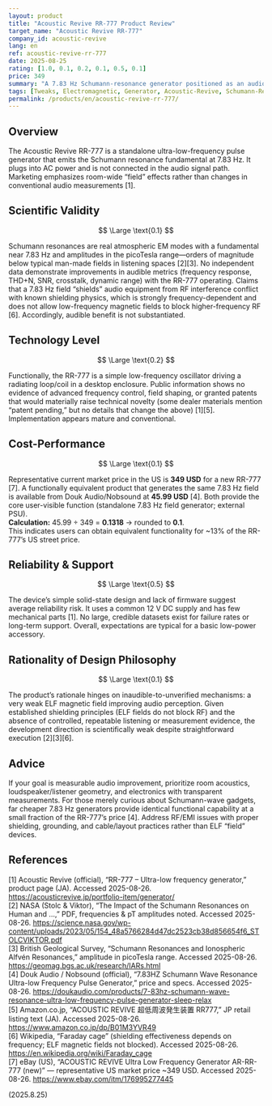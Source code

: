 ```yaml
---
layout: product
title: "Acoustic Revive RR-777 Product Review"
target_name: "Acoustic Revive RR-777"
company_id: acoustic-revive
lang: en
ref: acoustic-revive-rr-777
date: 2025-08-25
rating: [1.0, 0.1, 0.2, 0.1, 0.5, 0.1]
price: 349
summary: "A 7.83 Hz Schumann-resonance generator positioned as an audio enhancer. No credible evidence of audible benefits; very poor value versus functionally equivalent low-cost generators."
tags: [Tweaks, Electromagnetic, Generator, Acoustic-Revive, Schumann-Resonance]
permalink: /products/en/acoustic-revive-rr-777/
---
```


## Overview

The Acoustic Revive RR-777 is a standalone ultra-low-frequency pulse generator that emits the Schumann resonance fundamental at 7.83 Hz. It plugs into AC power and is not connected in the audio signal path. Marketing emphasizes room-wide “field” effects rather than changes in conventional audio measurements [1].

## Scientific Validity

$$ \Large \text{0.1} $$

Schumann resonances are real atmospheric EM modes with a fundamental near 7.83 Hz and amplitudes in the picoTesla range—orders of magnitude below typical man-made fields in listening spaces [2][3]. No independent data demonstrate improvements in audible metrics (frequency response, THD+N, SNR, crosstalk, dynamic range) with the RR-777 operating. Claims that a 7.83 Hz field “shields” audio equipment from RF interference conflict with known shielding physics, which is strongly frequency-dependent and does not allow low-frequency magnetic fields to block higher-frequency RF [6]. Accordingly, audible benefit is not substantiated.

## Technology Level

$$ \Large \text{0.2} $$

Functionally, the RR-777 is a simple low-frequency oscillator driving a radiating loop/coil in a desktop enclosure. Public information shows no evidence of advanced frequency control, field shaping, or granted patents that would materially raise technical novelty (some dealer materials mention “patent pending,” but no details that change the above) [1][5]. Implementation appears mature and conventional.

## Cost-Performance

$$ \Large \text{0.1} $$

Representative current market price in the US is **349 USD** for a new RR-777 [7]. A functionally equivalent product that generates the same 7.83 Hz field is available from Douk Audio/Nobsound at **45.99 USD** [4]. Both provide the core user-visible function (standalone 7.83 Hz field generator; external PSU).  
**Calculation:** 45.99 ÷ 349 = **0.1318** → rounded to **0.1**.  
This indicates users can obtain equivalent functionality for ~13% of the RR-777’s US street price.

## Reliability & Support

$$ \Large \text{0.5} $$

The device’s simple solid-state design and lack of firmware suggest average reliability risk. It uses a common 12 V DC supply and has few mechanical parts [1]. No large, credible datasets exist for failure rates or long-term support. Overall, expectations are typical for a basic low-power accessory.

## Rationality of Design Philosophy

$$ \Large \text{0.1} $$

The product’s rationale hinges on inaudible-to-unverified mechanisms: a very weak ELF magnetic field improving audio perception. Given established shielding principles (ELF fields do not block RF) and the absence of controlled, repeatable listening or measurement evidence, the development direction is scientifically weak despite straightforward execution [2][3][6].

## Advice

If your goal is measurable audio improvement, prioritize room acoustics, loudspeaker/listener geometry, and electronics with transparent measurements. For those merely curious about Schumann-wave gadgets, far cheaper 7.83 Hz generators provide identical functional capability at a small fraction of the RR-777’s price [4]. Address RF/EMI issues with proper shielding, grounding, and cable/layout practices rather than ELF “field” devices.

## References

[1] Acoustic Revive (official), “RR-777 – Ultra-low frequency generator,” product page (JA). Accessed 2025-08-26. https://acousticrevive.jp/portfolio-item/generator/  
[2] NASA (Stolc & Viktor), “The Impact of the Schumann Resonances on Human and …,” PDF, frequencies & pT amplitudes noted. Accessed 2025-08-26. https://science.nasa.gov/wp-content/uploads/2023/05/154_48a5766284d47dc2523cb38d856654f6_STOLCVIKTOR.pdf  
[3] British Geological Survey, “Schumann Resonances and Ionospheric Alfvén Resonances,” amplitude in picoTesla range. Accessed 2025-08-26. https://geomag.bgs.ac.uk/research/IARs.html  
[4] Douk Audio / Nobsound (official), “7.83HZ Schumann Wave Resonance Ultra-low Frequency Pulse Generator,” price and specs. Accessed 2025-08-26. https://doukaudio.com/products/7-83hz-schumann-wave-resonance-ultra-low-frequency-pulse-generator-sleep-relax  
[5] Amazon.co.jp, “ACOUSTIC REVIVE 超低周波発生装置 RR777,” JP retail listing text (JA). Accessed 2025-08-26. https://www.amazon.co.jp/dp/B01M3YVR49  
[6] Wikipedia, “Faraday cage” (shielding effectiveness depends on frequency; ELF magnetic fields not blocked). Accessed 2025-08-26. https://en.wikipedia.org/wiki/Faraday_cage  
[7] eBay (US), “ACOUSTIC REVIVE Ultra Low Frequency Generator AR-RR-777 (new)” — representative US market price ~349 USD. Accessed 2025-08-26. https://www.ebay.com/itm/176995277445

(2025.8.25)

